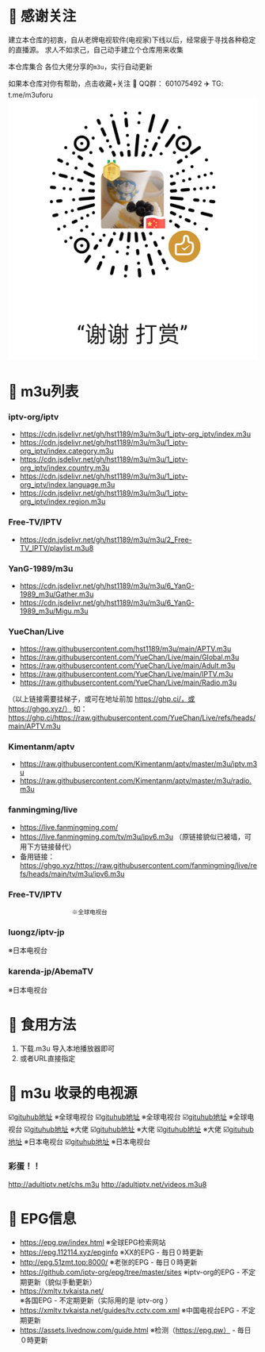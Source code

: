 # 📖 感谢关注

建立本仓库的初衷，自从老牌电视软件(电视家)下线以后，经常疲于寻找各种稳定的直播源。 求人不如求己，自己动手建立个仓库用来收集

本仓库集合 各位大佬分享的`m3u`，实行自动更新

如果本仓库对你有帮助，点击收藏+关注       🐧  QQ群： 601075492     ✈️  TG:   t.me/m3uforu
![打赏](wechat_reward.png)

# 📖 m3u列表
### iptv-org/iptv
- https://cdn.jsdelivr.net/gh/hst1189/m3u/m3u/1_iptv-org_iptv/index.m3u
- https://cdn.jsdelivr.net/gh/hst1189/m3u/m3u/1_iptv-org_iptv/index.category.m3u
- https://cdn.jsdelivr.net/gh/hst1189/m3u/m3u/1_iptv-org_iptv/index.country.m3u
- https://cdn.jsdelivr.net/gh/hst1189/m3u/m3u/1_iptv-org_iptv/index.language.m3u
- https://cdn.jsdelivr.net/gh/hst1189/m3u/m3u/1_iptv-org_iptv/index.region.m3u

### Free-TV/IPTV
- https://cdn.jsdelivr.net/gh/hst1189/m3u/m3u/2_Free-TV_IPTV/playlist.m3u8

### YanG-1989/m3u
- https://cdn.jsdelivr.net/gh/hst1189/m3u/m3u/6_YanG-1989_m3u/Gather.m3u
- https://cdn.jsdelivr.net/gh/hst1189/m3u/m3u/6_YanG-1989_m3u/Migu.m3u



### YueChan/Live 
- https://raw.githubusercontent.com/hst1189/m3u/main/APTV.m3u
- https://raw.githubusercontent.com/YueChan/Live/main/Global.m3u
- https://raw.githubusercontent.com/YueChan/Live/main/Adult.m3u
- https://raw.githubusercontent.com/YueChan/Live/main/IPTV.m3u
- https://raw.githubusercontent.com/YueChan/Live/main/Radio.m3u

（以上链接需要挂梯子，或可在地址前加 https://ghp.ci/，或 https://ghgo.xyz/）
如：https://ghp.ci/https://raw.githubusercontent.com/YueChan/Live/refs/heads/main/APTV.m3u

### Kimentanm/aptv

- https://raw.githubusercontent.com/Kimentanm/aptv/master/m3u/iptv.m3u
- https://raw.githubusercontent.com/Kimentanm/aptv/master/m3u/radio.m3u

### fanmingming/live
- https://live.fanmingming.com/
- https://live.fanmingming.com/tv/m3u/ipv6.m3u （原链接貌似已被墙，可用下方链接替代）
- 备用链接：https://ghgo.xyz/https://raw.githubusercontent.com/fanmingming/live/refs/heads/main/tv/m3u/ipv6.m3u



### Free-TV/IPTV
                      ※全球电视台


### luongz/iptv-jp
  ※日本电视台

### karenda-jp/AbemaTV
   ※日本电视台


# 📖 食用方法
1. 下载.m3u 导入本地播放器即可
2. 或者URL直接指定

# 📖 m3u 收录的电视源
☑️[gituhub地址](https://github.com/iptv-org/iptv/tree/gh-pages)   ※全球电视台
☑️[gituhub地址](https://github.com/Free-TV/IPTV)                  ※全球电视台
☑️[gituhub地址](https://github.com/fanmingming/live)              ※全球电视台
☑️[gituhub地址](https://github.com/YanG-1989/m3u)                 ※大佬
☑️[gituhub地址](https://github.com/YueChan/Live)                  ※大佬
☑️[gituhub地址](https://github.com/Kimentanm/aptv)                ※大佬
☑️[gituhub地址](https://github.com/luongz/iptv-jp)                ※日本电视台
☑️[gituhub地址](https://github.com/karenda-jp/AbemaTV)            ※日本电视台

### 彩蛋！！
http://adultiptv.net/chs.m3u
http://adultiptv.net/videos.m3u8







# 📖 EPG信息
- https://epg.pw/index.html                             ※全球EPG检索网站
- https://epg.112114.xyz/epginfo                        ※XX的EPG - 毎日０時更新
- http://epg.51zmt.top:8000/                            ※老张的EPG - 毎日０時更新
- https://github.com/iptv-org/epg/tree/master/sites     ※iptv-org的EPG - 不定期更新（貌似手動更新）
- https://xmltv.tvkaista.net/                           ※各国EPG - 不定期更新（实际用的是 iptv-org ）
- https://xmltv.tvkaista.net/guides/tv.cctv.com.xml     ※中国电视台EPG - 不定期更新
- https://assets.livednow.com/guide.html                ※检测（https://epg.pw） - 毎日０時更新





</details>





